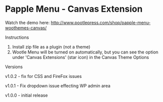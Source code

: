 Papple Menu - Canvas Extension
==============================


Watch the demo here: http://www.pootlepress.com/shop/papple-menu-woothemes-canvas/

Instructions

1. Install zip file as a plugin (not a theme)
2. Wootle Menu will be turned on automatically, but you can see the option under 'Canvas Extensions' (star icon) in the Canvas Theme Options

Versions

v1.0.2 - fix for CSS and FireFox issues

v1.0.1 - Fix dropdown issue effecting WP admin area

v1.0.0 - initial release
